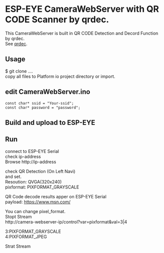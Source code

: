 # ESP-EYE CameraWebServer with QR CODE Scanner by qrdec.

This CameraWebServer is built in QR CODE Detection and Decord Function by qrdec.  
See [qrdec](https://github.com/torque/qrdec).  

## Usage

$ git clone ....  
copy all files to Platform io project directory or import.  

## edit CameraWebServer.ino

```
const char* ssid = "Your-ssid";
const char* password = "password";
```

## Build and upload to ESP-EYE

## Run
connect to ESP-EYE Serial  
check ip-address  
Browse http://ip-address  

check QR Detection (On Left Navi)  
and set.    
Resoution: QVGA(320x240)  
pixformat: PIXFORMAT_GRAYSCALE  

QR Code decode results apper on ESP-EYE Serial  
payload: https://www.msn.com/  

You can change pixel_format.  
Stopt Stream  
http://camera-webserver-ip/control?var=pixformat&val=3|4  
  
3:PIXFORMAT_GRAYSCALE  
4:PIXFORMAT_JPEG  
  
Strat Stream  


